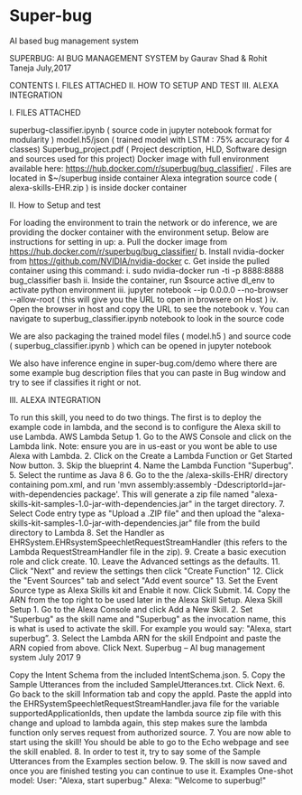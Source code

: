 # Super-bug
AI based bug management system 


SUPERBUG: AI BUG MANAGEMENT SYSTEM by
Gaurav Shad & Rohit Taneja
July,2017

CONTENTS
I. FILES ATTACHED
II. HOW TO SETUP AND TEST
III. ALEXA INTEGRATION

I. FILES ATTACHED

superbug-classifier.ipynb ( source code in jupyter notebook format for modularity )
model.h5/json ( trained model with LSTM : 75% accuracy for 4 classes)
Superbug_project.pdf ( Project description, HLD, Software design and sources used for this project)
Docker image with full environment available here: https://hub.docker.com/r/superbug/bug_classifier/ . Files are located in $~/superbug inside container
Alexa integration source code ( alexa-skills-EHR.zip ) is inside docker container

II. How to Setup and test

For loading the environment to train the network or do inference, we are providing the docker container with the environment setup. Below are instructions for setting in up:
a. Pull the docker image from https://hub.docker.com/r/superbug/bug_classifier/
b. Install nvidia-docker from https://github.com/NVIDIA/nvidia-docker
c. Get inside the pulled container using this command:
i. sudo nvidia-docker run -ti -p 8888:8888 bug_classifier bash
ii. Inside the container, run $source active dl_env to activate python environment
iii. jupyter notebook --ip 0.0.0.0 --no-browser --allow-root ( this will give you the URL to open in browsere on Host )
iv. Open the browser in host and copy the URL to see the notebook
v. You can navigate to superbug_classifier.ipynb notebook to look in the source code

We are also packaging the trained model files ( model.h5 ) and source code ( superbug_classifier.ipynb ) which can be opened in jupyter notebook

We also have inference engine in super-bug.com/demo where there are some example bug description files that you can paste in Bug window and try to see if classifies it right or not.

III. ALEXA INTEGRATION

To run this skill, you need to do two things. The first is to deploy the example code in lambda, and the second is to configure the Alexa skill to use Lambda. AWS Lambda Setup 1. Go to the AWS Console and click on the Lambda link. Note: ensure you are in us-east or you wont be able to use Alexa with Lambda. 2. Click on the Create a Lambda Function or Get Started Now button. 3. Skip the blueprint 4. Name the Lambda Function "Superbug". 5. Select the runtime as Java 8 6. Go to the the /alexa-skills-EHR/ directory containing pom.xml, and run 'mvn assembly:assembly -DdescriptorId=jar-with-dependencies package'. This will generate a zip file named "alexa-skills-kit-samples-1.0-jar-with-dependencies.jar" in the target directory. 7. Select Code entry type as "Upload a .ZIP file" and then upload the "alexa-skills-kit-samples-1.0-jar-with-dependencies.jar" file from the build directory to Lambda 8. Set the Handler as EHRSystem.EHRsystemSpeechletRequestStreamHandler (this refers to the Lambda RequestStreamHandler file in the zip). 9. Create a basic execution role and click create. 10. Leave the Advanced settings as the defaults. 11. Click "Next" and review the settings then click "Create Function" 12. Click the "Event Sources" tab and select "Add event source" 13. Set the Event Source type as Alexa Skills kit and Enable it now. Click Submit. 14. Copy the ARN from the top right to be used later in the Alexa Skill Setup. Alexa Skill Setup 1. Go to the Alexa Console and click Add a New Skill. 2. Set "Superbug" as the skill name and "Superbug" as the invocation name, this is what is used to activate the skill. For example you would say: "Alexa, start superbug”. 3. Select the Lambda ARN for the skill Endpoint and paste the ARN copied from above. Click Next.
Superbug – AI bug management system July 2017
9

Copy the Intent Schema from the included IntentSchema.json. 5. Copy the Sample Utterances from the included SampleUtterances.txt. Click Next. 6. Go back to the skill Information tab and copy the appId. Paste the appId into the EHRSystemSpeechletRequestStreamHandler.java file for the variable supportedApplicationIds, then update the lambda source zip file with this change and upload to lambda again, this step makes sure the lambda function only serves request from authorized source. 7. You are now able to start using the skill! You should be able to go to the Echo webpage and see the skill enabled. 8. In order to test it, try to say some of the Sample Utterances from the Examples section below. 9. The skill is now saved and once you are finished testing you can continue to use it. Examples One-shot model: User: "Alexa, start superbug." Alexa: "Welcome to superbug!"
